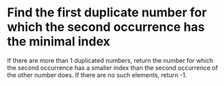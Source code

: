 # Find the first duplicate number for which the second occurrence has the minimal index

If there are more than 1 duplicated numbers, return the number for which the second occurrence has a smaller index than the second occurrence of the other number does. If there are no such elements, return -1.
